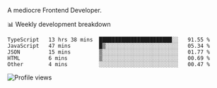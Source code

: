 A mediocre Frontend Developer.

📊 Weekly development breakdown
<!--START_SECTION:waka-->

```text
TypeScript   13 hrs 38 mins  ███████████████████████░░   91.55 %
JavaScript   47 mins         █▒░░░░░░░░░░░░░░░░░░░░░░░   05.34 %
JSON         15 mins         ▒░░░░░░░░░░░░░░░░░░░░░░░░   01.77 %
HTML         6 mins          ▒░░░░░░░░░░░░░░░░░░░░░░░░   00.69 %
Other        4 mins          ░░░░░░░░░░░░░░░░░░░░░░░░░   00.47 %
```

<!--END_SECTION:waka-->

<img src="https://gpvc.arturio.dev/iqbalfasri" alt="Profile views"/>
